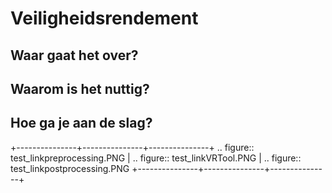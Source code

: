 Veiligheidsrendement
============================================


Waar gaat het over?
-------------------------------------------

Waarom is het nuttig?
-------------------------------------------

Hoe ga je aan de slag?
-------------------------------------------


+---------------+---------------+---------------+
.. figure:: test_linkpreprocessing.PNG | .. figure:: test_linkVRTool.PNG | .. figure:: test_linkpostprocessing.PNG
+---------------+---------------+---------------+